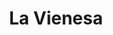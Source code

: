 ---
title: "La Vienesa"
url: /asuncion/la-vienesa-julio-aristides-correa-myzkowsky/
shop: panadería
---